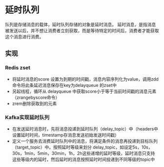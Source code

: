 # 延时队列
队列是存储消息的载体，延时队列存储的对象是延时消息。
延时消息，是指消息被发送以后，并不想让消费者立刻获取，而是等待特定的时间后，消费者才能获取这个消息进行消费。

## 实现
### Redis zset
* 将延时消息的score 设置为到期的时间戳，消息内容序列化为value，调用zdd命令将此条延迟消息保存在key为delayqueue 的zset中
* 另起线程，循环从 delayqueue 中获取score小于等于当前时间戳的消息元素（zrangebyscore命令）
* zrem删除获取到的元素

### Kafka实现延时队列
* 在发送延时消息时，先将消息投递到延时队列（delay_topic）中（headers中设置延时时间，timestamp存消息发送初始发送时间戳）
* 定义一个服务去消费延时队列中的消息，将满足条件的消息再投递到目标队列（target_topic）中。按照延时等级来划分 delay_topic，如设定5s，10s，30s，1min，5min，30min，1h，2h这些递增的延时等级，延时消息只支持这些等级内的延时，然后延时的消息按照延时时间投递到不同等级的topic中

